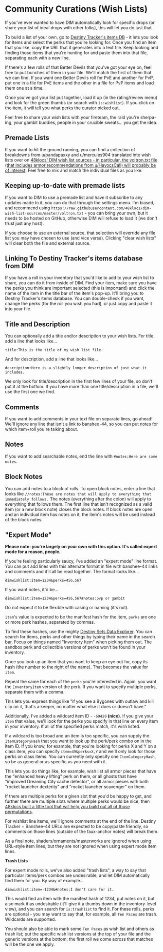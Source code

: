 Community Curations (Wish Lists)
================================

If you've ever wanted to have DIM automatically look for specific drops (or share your list of ideal drops with other folks), this will let you do just that.

To build a list of your own, go to [Destiny Tracker's items DB](https://destinytracker.com/destiny-2/db/items/weapon) - it lets you look for items and select the perks that you're looking for. Once you find an item that you like, copy the URL that it generates into a text file. Keep looking and finding those items that you're hunting for and paste them into that file, separating each with a new line.

If there's a few rolls of that Better Devils that you've got your eye on, feel free to put bunches of them in your file. We'll match the first of them that we can find. If you want one Better Devils roll for PvE and another for PvP, put one in a file for PvE items and the other in a file for PvP items and load them one at a time.

Once you've got your list put together, load it up (in the rating/review menu) and look for the green thumbs (or search with `is:wishlist`). If you click on the item, it will tell you what perks the curator picked out.

Feel free to share your wish lists with your fireteam, the raid you're sherpa-ing, your gambit buddies, people in your crucible sweats... you get the idea.

## Premade Lists

If you want to hit the ground running, you can find a collection of breakdowns from u/pandapaxxy and u/mercules904 translated into wish lists over on [48klocs' DIM wish list sources - in particular, the voltron.txt file (that includes armor recommendations from u/HavocsCall) will probably be of interest](https://github.com/48klocs/dim-wish-list-sources). Feel free to mix and match the individual files as you like.

## Keeping up-to-date with premade lists

If you want to DIM to use a premade list and have it subscribe to any updates made to it, you can do that through the settings menu. I'm biased, and recommend using `https://raw.githubusercontent.com/48klocs/dim-wish-list-sources/master/voltron.txt` - you can bring your own, but it needs to be hosted on GitHub, otherwise DIM will refuse to load it (we don't trust just any host).

If you choose to use an external source, that selection will override any file list you may have chosen to use (and vice versa). Clicking "clear wish lists" will clear both the file and external source.

## Linking To Destiny Tracker's items database from DIM

If you have a roll in your inventory that you'd like to add to your wish list to share, you can do it from inside of DIM. Find your item, make sure you have the perks you think are important selected (this is important!) and click the name of the item in the title bar of the item's pop-up. It'll bring you to Destiny Tracker's items database. You can double-check if you want, change the perks (for the roll you wish you had), or just copy and paste it into your file.

## Title and Description
You can optionally add a title and/or description to your wish lists. For title, add a line that looks like...

`title:This is the title of my wish list file.`

And for description, add a line that looks like...

`description:Here is a slightly longer description of just what it includes.`

We only look for title/description in the first few lines of your file, so don't put it at the bottom. If you have more than one title/description in a file, we'll use the first one we find.

## Comments

If you want to add comments in your text file on separate lines, go ahead! We'll ignore any line that isn't a link to banshee-44, so you can put notes for which item+roll you're talking about.

## Notes

If you want to add searchable notes, end the line with `#notes:Here are some notes`.

## Block Notes

You can add notes to a block of rolls. To open block notes, enter a line that looks like `//notes:These are notes that will apply to everything that immediately follows.` The notes (everything after the colon) will apply to everything that follows them. The first line that isn't recognized as a valid item (or a new block note) closes the block notes. If block notes are open and an individual item has notes on it, the item's notes will be used instead of the block notes.

## "Expert Mode"

**Please note: you're largely on your own with this option. It's called expert mode for a reason, people.**

If you're feeling particularly saucy, I've added an "expert mode" line format. You can put add lines with this alternate format in file with banshee-44 links and comments and it'll all be read together. The format looks like...

`dimwishlist:item=1234&perks=456,567`

If you want notes, it'd be...

`dimwishlist:item=1234&perks=456,567#notes:pvp or gambit`

Do not expect it to be flexible with casing or naming (it's not).

`item`'s value is expected to be the manifest hash for the item, `perks` are one or more perk hashes, separated by commas.

To find these hashes, use the mighty [Destiny Sets Data Explorer](https://data.destinysets.com/). You can search for items, perks and other things by typing their name in the search bar. Focus on things named "Inventory Item" when picking them out. The sandbox perk and collectible versions of perks won't be found in your inventory.

Once you look up an item that you want to keep an eye out for, copy its hash (the number to the right of the name). That becomes the value for `item`.

Repeat the same for each of the `perks` you're interested in. Again, you want the `InventoryItem` version of the perk. If you want to specify multiple perks, separate them with a comma.

This lets you express things like "if you see a Bygones with outlaw and kill clip on it, that's a keeper, no matter what else it does or doesn't have."

Additionally, I've added a wildcard item ID - `-69420` **(nice)**. If you give your `item` that value, we'll look for the perks you specify in that line on every item in your inventory. If all of the specified perks match, it's wish listed.

If a wildcard is too broad and an item is too specific, you can supply the `ItemCategoryHash` that you want to look up the perk/perk combo on in the item ID. If you know, for example, that you're looking for perks X and Y on a class item, you can specify `item=49&perks=X,Y` and we'll only look for those perks on class items. You can currently only specify one `ItemCategoryHash`, so be as general or as specific as you need with it.

This lets you do things like, for example, wish list all armor pieces that have the "enhanced heavy lifting" perk on them, or all ghosts that have "improved Dreaming City cache detector", or all armor pieces with both "rocket launcher dexterity" and "rocket launcher scavenger" on them.

If there are multiple perks for a given slot that you'd be happy to get, and further there are multiple slots where multiple perks would be nice, then [48klocs built a little tool that will help you build out all of those permutations](https://48klocs.github.io/wish-list-magic-wand/fingerwave.html).

For wishlist line items, we'll ignore comments at the end of the line. Destiny Tracker + Banshee-44 URLs are expected to be copy/paste friendly, so comments on those lines (outside of the faux-anchor notes) will break them.

As a final note, shaders/ornaments/masterworks are ignored when using URL-style item lines, but they are not ignored when using expert mode item lines.

**Trash Lists**

For expert mode rolls, we've also added "trash lists", a way to say that particular items/perk combos are undesirable, and let DIM automatically find them for you. By way of example...

`dimwishlist:item=-1234&#notes:I don't care for it.`

This would find an item with the manifest hash of 1234, put notes on it, but also mark it as undesirable (it'll give it a thumbs down in the inventory-level view), and you can search for `is:trashlist` to find it. For these rolls, perks are optional - you may want to say that, for example, all `Ten Paces` are trash. Wildcards are supported.

You should also be able to mark some `Ten Paces` as wish list and others as trash list; put the specific wish list versions at the top of your file and the generic versions at the bottom; the first roll we come across that matches will be the one we apply.
